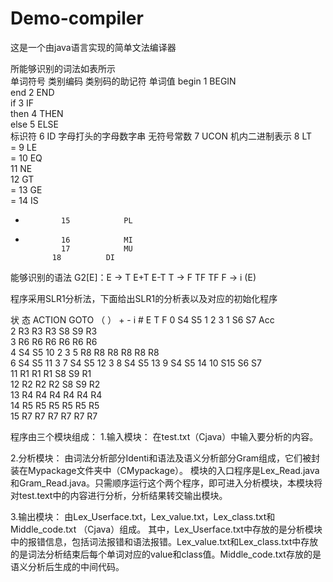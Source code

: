 # Demo-compiler
这是一个由java语言实现的简单文法编译器

所能够识别的词法如表所示  
单词符号	类别编码	类别码的助记符   	单词值
begin     	1       	BEGIN	
end	        2          END	
if	        3	          IF	
then      	4	         THEN	
else	      5	         ELSE	
标识符	      6 	       ID	       字母打头的字母数字串
无符号常数  	7	         UCON	      机内二进制表示
         	8	          LT	
=        	9         	LE	
=         	10	        EQ	
	        11        	NE	
         	12	        GT	
=        	13        	GE	
=	        14        	IS	
+	          15	        PL	
-	          16	        MI	
	          17	        MU	
         	18        	DI	

能够识别的语法
G2[E]：E → T  E+T  E-T   T → F  TF  TF   F → i  (E)

程序采用SLR1分析法，下面给出SLR1的分析表以及对应的初始化程序

状
态        	ACTION                                         	GOTO
	   （    	）    +	    -	     	    	     i    	#   	E   	 T   	  F
0	    S4						                          S5	          1	    2      3
1		         	 S6	   S7				                       Acc			
2		        R3	  R3	    R3	  S8	   S9		         R3			
3		        R6	  R6	    R6	  R6	   R6		         R6			
4	    S4						                          S5		        10    2      3
5		        R8	  R8	    R8	  R8	   R8		         R8			
6	    S4						                          S5			            11	   3
7	    S4					                            S5			            12	   3
8	    S4						                          S5				                 13
9	    S4						                          S5			                   14
10		     S15	  S6	   S7							
11	      	R1	  R1     R1	    S8	   S9		         R1			
12		      R2	  R2	   R2	    S8	   S9		         R2			
13		      R4	  R4	   R4	    R4	   R4		         R4			
14		      R5	  R5	   R5	    R5	   R5		         R5			
15		      R7	  R7	   R7	    R7	   R7		         R7			





程序由三个模块组成：
1.输入模块：
在test.txt（Cjava）中输入要分析的内容。

2.分析模块：
由词法分析部分Identi和语法及语义分析部分Gram组成，它们被封装在Mypackage文件夹中（CMypackage）。
模块的入口程序是Lex_Read.java和Gram_Read.java。只需顺序运行这个两个程序，即可进入分析模块，本模块将对test.text中的内容进行分析，分析结果转交输出模块。

3.输出模块：
由Lex_Userface.txt，Lex_value.txt，Lex_class.txt和Middle_code.txt （Cjava）组成。
其中，Lex_Userface.txt中存放的是分析模块中的报错信息，包括词法报错和语法报错。Lex_value.txt和Lex_class.txt中存放的是词法分析结束后每个单词对应的value和class值。Middle_code.txt存放的是语义分析后生成的中间代码。
